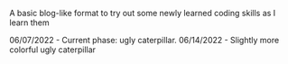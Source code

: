 A basic blog-like format to try out some newly learned coding skills as I learn them

06/07/2022 - Current phase: ugly caterpillar.
06/14/2022 - Slightly more colorful ugly caterpillar